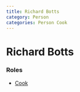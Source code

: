 ```yaml
---
title: Richard Botts
category: Person
categories: Person Cook
---
```

# Richard Botts

### Roles

* [Cook](Cook)
